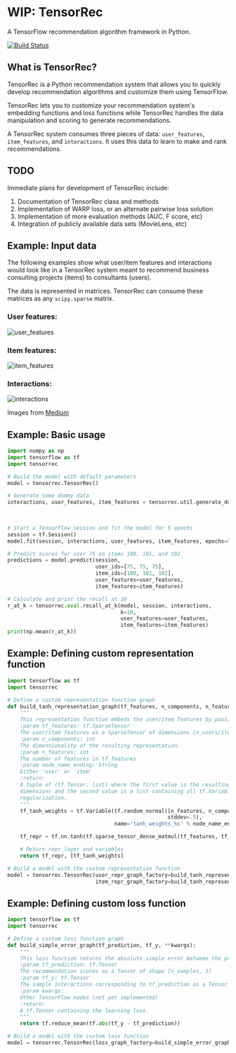 # WIP: TensorRec
A TensorFlow recommendation algorithm framework in Python.

[![Build Status](https://travis-ci.org/jfkirk/tensorrec.svg?branch=master)](https://travis-ci.org/jfkirk/tensorrec)

## What is TensorRec?
TensorRec is a Python recommendation system that allows you to quickly develop recommendation algorithms and customize them using TensorFlow.

TensorRec lets you to customize your recommendation system's embedding functions and loss functions while TensorRec handles the data manipulation and scoring to generate recommendations.

A TensorRec system consumes three pieces of data: `user_features`, `item_features`, and `interactions`. It uses this data to learn to make and rank recommendations.

## TODO
Immediate plans for development of TensorRec include:
1. Documentation of TensorRec class and methods
2. Implementation of WARP loss, or an alternate pairwise loss solution
3. Implementation of more evaluation methods (AUC, F score, etc)
4. Integration of publicly available data sets (MovieLens, etc)

## Example: Input data

The following examples show what user/item features and interactions would look like in a TensorRec system meant to recommend business consulting projects (items) to consultants (users).

The data is represented in matrices. TensorRec can consume these matrices as any `scipy.sparse` matrix.

### User features:

![user_features](https://cdn-images-1.medium.com/max/1600/1*43Be-sAmktN9HYvseA3mng.png)

### Item features:

![item_features](https://cdn-images-1.medium.com/max/1600/1*56TwD4Sh5A2SEGvl1S_82g.png)

### Interactions:

![interactions](https://cdn-images-1.medium.com/max/1600/1*tfnTAxGB-SSY8tV_Mrw2CQ.png)

Images from [Medium](https://medium.com/product-at-catalant-technologies/using-lightfm-to-recommend-projects-to-consultants-44084df7321c)

## Example: Basic usage
```python
import numpy as np
import tensorflow as tf
import tensorrec

# Build the model with default parameters
model = tensorrec.TensorRec()

# Generate some dummy data
interactions, user_features, item_features = tensorrec.util.generate_dummy_data(num_users=100,
                                                                                num_items=150,
                                                                                interaction_density=.05)

# Start a TensorFlow session and fit the model for 5 epochs
session = tf.Session()
model.fit(session, interactions, user_features, item_features, epochs=5, verbose=True)

# Predict scores for user 75 on items 100, 101, and 102
predictions = model.predict(session,
                            user_ids=[75, 75, 75],
                            item_ids=[100, 101, 102],
                            user_features=user_features,
                            item_features=item_features)

# Calculate and print the recall at 10
r_at_k = tensorrec.eval.recall_at_k(model, session, interactions, 
                                    k=10,
                                    user_features=user_features,
                                    item_features=item_features)
print(np.mean(r_at_k))
```

## Example: Defining custom representation function
```python
import tensorflow as tf
import tensorrec

# Define a custom representation function graph
def build_tanh_representation_graph(tf_features, n_components, n_features, node_name_ending):
    """
    This representation function embeds the user/item features by passing them through a single tanh layer.
    :param tf_features: tf.SparseTensor
    The user/item features as a SparseTensor of dimensions [n_users/items, n_features]
    :param n_components: int
    The dimensionality of the resulting representation.
    :param n_features: int
    The number of features in tf_features
    :param node_name_ending: String
    Either 'user' or 'item'
    :return:
    A tuple of (tf.Tensor, list) where the first value is the resulting representation in n_components
    dimensions and the second value is a list containing all tf.Variables which should be subject to
    regularization.
    """
    tf_tanh_weights = tf.Variable(tf.random_normal([n_features, n_components],
                                                   stddev=.5),
                                  name='tanh_weights_%s' % node_name_ending)

    tf_repr = tf.nn.tanh(tf.sparse_tensor_dense_matmul(tf_features, tf_tanh_weights))

    # Return repr layer and variables
    return tf_repr, [tf_tanh_weights]

# Build a model with the custom representation function
model = tensorrec.TensorRec(user_repr_graph_factory=build_tanh_representation_graph,
                            item_repr_graph_factory=build_tanh_representation_graph)
```

## Example: Defining custom loss function
```python
import tensorflow as tf
import tensorrec

# Define a custom loss function graph
def build_simple_error_graph(tf_prediction, tf_y, **kwargs):
    """
    This loss function returns the absolute simple error between the predictions and the interactions.
    :param tf_prediction: tf.Tensor
    The recommendation scores as a Tensor of shape [n_samples, 1]
    :param tf_y: tf.Tensor
    The sample interactions corresponding to tf_prediction as a Tensor of shape [n_samples, 1]
    :param kwargs:
    Other TensorFlow nodes (not yet implemented)
    :return:
    A tf.Tensor containing the learning loss.
    """
    return tf.reduce_mean(tf.abs(tf_y - tf_prediction))

# Build a model with the custom loss function
model = tensorrec.TensorRec(loss_graph_factory=build_simple_error_graph)
```
